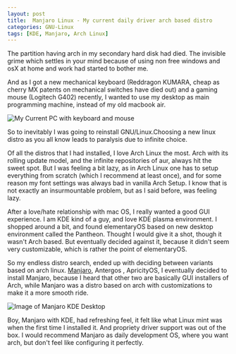 ```yaml
---
layout: post
title:  Manjaro Linux - My current daily driver arch based distro
categories: GNU-Linux
tags: [KDE, Manjaro, Arch Linux]
---
```


The partition having arch in my secondary hard disk had died. The invisible grime which settles 
in your mind because of using non free windows and osX at home and work had started to bother me.

And as I got a new mechanical keyboard (Reddragon KUMARA, cheap as cherry MX patents on mechanical switches have died out) 
and a gaming mouse (Logitech G402) recently, I wanted to use my desktop as main programming machine,
instead of my old macbook air.

![My Current PC with keyboard and mouse](http://saiprasanna.in/public/img/uploads/2017-03-20-my-desktop.JPG)

So to inevitably I was going to reinstall GNU/Linux.Choosing a new linux distro as you all know 
leads to paralysis due to infinite choice.

Of all the distros that I had installed, I love Arch Linux the most. Arch with its rolling
update model, and the infinite repositories of aur, always hit the sweet spot. 
But I was feeling a bit lazy, as in Arch Linux one
has to setup everything from scratch (which I recommend at least once), and for some reason my font settings was always 
bad in vanilla Arch Setup. I know that is not exactly an insurmountable problem, but as I said before, was feeling lazy.

After a love/hate relationship with mac OS, I really wanted a good GUI experience. I am KDE kind of a guy, and love KDE plasma
environment. I shopped around a bit, and found elementaryOS based on new desktop environment called the Pantheon. 
Thought I would give it a shot, though it wasn't Arch based. But eventually decided against it, because it didn't seem 
very customizable, which is rather the point of elementaryOS.

So my endless distro search, ended up with deciding between variants based on arch linux. [Manjaro](https://manjaro.org/get-manjaro/), Antergos , ApricityOS, I eventually
decided to install Manjaro, because I heard that other two are basically GUI installers of Arch, while Manjaro was a distro
based on arch with customizations to make it a more smooth ride.

![Image of Manjaro KDE Desktop](https://manjaro.org/wp-content/uploads/2017/03/kde-170.png)

Boy, Manjaro with KDE, had refreshing feel, it felt like what Linux mint was when the first time I installed it. And 
propriety driver support was out of the box. I would recommend Manjaro as daily development OS, where you want arch,
but don't feel like configuring it perfectly.
